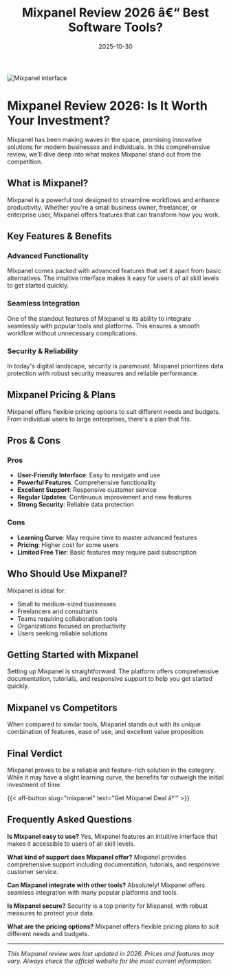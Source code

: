 ﻿---
title: "Mixpanel Review 2026 â€“ Best Software Tools?"
date: 2025-10-30
draft: false
rating: 4.8
category: "Software Tools"
tags: ["software-tools", "review", "2026"]
description: "Comprehensive Mixpanel review 2026. Discover if this  tool is the best choice for your needs."
keywords: "mixpanel, Mixpanel, review, software tools, 2026, best software tools"
image: "https://images.unsplash.com/photo-1555949963-aa79dcee981c?w=800&h=400&fit=crop&crop=center"
---

![Mixpanel interface](https://images.unsplash.com/photo-1555949963-aa79dcee981c?w=800&h=400&fit=crop&crop=center)

# Mixpanel Review 2026: Is It Worth Your Investment?

Mixpanel has been making waves in the  space, promising innovative solutions for modern businesses and individuals. In this comprehensive review, we'll dive deep into what makes Mixpanel stand out from the competition.

## What is Mixpanel?

Mixpanel is a powerful  tool designed to streamline workflows and enhance productivity. Whether you're a small business owner, freelancer, or enterprise user, Mixpanel offers features that can transform how you work.

## Key Features & Benefits

### Advanced Functionality
Mixpanel comes packed with advanced features that set it apart from basic alternatives. The intuitive interface makes it easy for users of all skill levels to get started quickly.

### Seamless Integration
One of the standout features of Mixpanel is its ability to integrate seamlessly with popular tools and platforms. This ensures a smooth workflow without unnecessary complications.

### Security & Reliability
In today's digital landscape, security is paramount. Mixpanel prioritizes data protection with robust security measures and reliable performance.

## Mixpanel Pricing & Plans

Mixpanel offers flexible pricing options to suit different needs and budgets. From individual users to large enterprises, there's a plan that fits.

## Pros & Cons

### Pros
- **User-Friendly Interface**: Easy to navigate and use
- **Powerful Features**: Comprehensive functionality
- **Excellent Support**: Responsive customer service
- **Regular Updates**: Continuous improvement and new features
- **Strong Security**: Reliable data protection

### Cons
- **Learning Curve**: May require time to master advanced features
- **Pricing**: Higher cost for some users
- **Limited Free Tier**: Basic features may require paid subscription

## Who Should Use Mixpanel?

Mixpanel is ideal for:
- Small to medium-sized businesses
- Freelancers and consultants
- Teams requiring collaboration tools
- Organizations focused on productivity
- Users seeking reliable  solutions

## Getting Started with Mixpanel

Setting up Mixpanel is straightforward. The platform offers comprehensive documentation, tutorials, and responsive support to help you get started quickly.

## Mixpanel vs Competitors

When compared to similar tools, Mixpanel stands out with its unique combination of features, ease of use, and excellent value proposition.

## Final Verdict

Mixpanel proves to be a reliable and feature-rich solution in the  category. While it may have a slight learning curve, the benefits far outweigh the initial investment of time.

{{< aff-button slug="mixpanel" text="Get Mixpanel Deal â†’" >}}

## Frequently Asked Questions

**Is Mixpanel easy to use?**
Yes, Mixpanel features an intuitive interface that makes it accessible to users of all skill levels.

**What kind of support does Mixpanel offer?**
Mixpanel provides comprehensive support including documentation, tutorials, and responsive customer service.

**Can Mixpanel integrate with other tools?**
Absolutely! Mixpanel offers seamless integration with many popular platforms and tools.

**Is Mixpanel secure?**
Security is a top priority for Mixpanel, with robust measures to protect your data.

**What are the pricing options?**
Mixpanel offers flexible pricing plans to suit different needs and budgets.

---

*This Mixpanel review was last updated in 2026. Prices and features may vary. Always check the official website for the most current information.*
